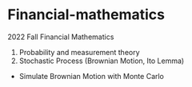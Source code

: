 # Financial-mathematics

2022 Fall Financial Mathematics

1. Probability and measurement theory
2. Stochastic Process (Brownian Motion, Ito Lemma)
  - Simulate Brownian Motion with Monte Carlo
